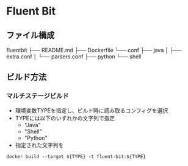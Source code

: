 # Fluent Bit

## ファイル構成

fluentbit
├── README.md
├── Dockerfile
└── conf
    ├── java
    │   ├── extra.conf
    │   └── parsers.conf
    ├── python
    └── shell

## ビルド方法

### マルチステージビルド

- 環境変数TYPEを指定し、ビルド時に読み取るコンフィグを選択
- TYPEには以下のいずれかの文字列で指定
  - "Java"
  - "Shell"
  - "Python"
- 指定された文字列を

`docker build --target ${TYPE} -t fluent-bit:${TYPE}`
